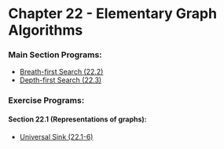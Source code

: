 # Chapter 22 - Elementary Graph Algorithms

### Main Section Programs:
- [Breath-first Search (22.2)](https://github.com/pranjalverma/CLRS/blob/master/22.%20Elementary%20Graph%20Algorithms/bfs.cpp)
- [Depth-first Search (22.3)](https://github.com/pranjalverma/CLRS/blob/master/22.%20Elementary%20Graph%20Algorithms/dfs.cpp)

### Exercise Programs:
#### Section 22.1 (Representations of graphs):
- [Universal Sink (22.1-6)](https://github.com/pranjalverma/CLRS/blob/master/22.%20Elementary%20Graph%20Algorithms/universalSink.cpp)
